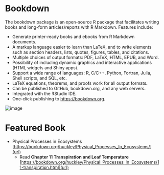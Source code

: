 # Bookdown
The bookdown package is an open-source R package that facilitates writing books and long-form articles/reports with R Markdown. Features include:

* Generate printer-ready books and ebooks from R Markdown documents.
* A markup language easier to learn than LaTeX, and to write elements such as section headers, lists, quotes, figures, tables, and citations.
* Multiple choices of output formats: PDF, LaTeX, HTML, EPUB, and Word.
* Possibility of including dynamic graphics and interactive applications (HTML widgets and Shiny apps).
* Support a wide range of languages: R, C/C++, Python, Fortran, Julia, Shell scripts, and SQL, etc.
* LaTeX equations, theorems, and proofs work for all output formats.
* Can be published to GitHub, bookdown.org, and any web servers.
* Integrated with the RStudio IDE.
* One-click publishing to https://bookdown.org.


![image](https://github.com/ParthaPRay/Bookdown/assets/1689639/4b432233-69ab-460a-9a22-491e0f4ed42b)


# Featured Book

* Physical Processes in Ecosystems [https://bookdown.org/huckley/Physical_Processes_In_Ecosystems/](url)
  *  Read **Chapter 11 Transpiration and Leaf Temperature** [https://bookdown.org/huckley/Physical_Processes_In_Ecosystems/11-transpiration.html](url)
